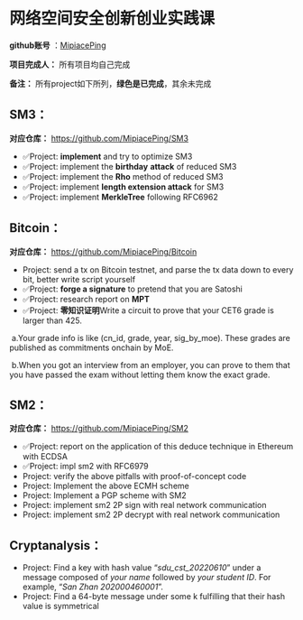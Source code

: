 # 网络空间安全创新创业实践课


**github账号**  ：[MipiacePing](https://github.com/MipiacePing)

**项目完成人：**  所有项目均自己完成

**备注：**  所有project如下所列，**绿色是已完成**，其余未完成



## SM3：

**对应仓库：** https://github.com/MipiacePing/SM3

- ✅Project: **implement**  and try to optimize SM3
- ✅Project: implement the  **birthday** **attack** of reduced SM3
- ✅Project: implement the **Rho** method of reduced SM3
- ✅Project: implement **length extension attack** for SM3
- ✅Project: implement **MerkleTree** following RFC6962



## Bitcoin：

**对应仓库：** https://github.com/MipiacePing/Bitcoin

- Project: send a tx on Bitcoin testnet, and parse the tx data down to every bit, better write script yourself
- ✅Project: **forge a signature** to pretend that you are Satoshi
- ✅Project: research  report on **MPT**
- ✅Project: **零知识证明**Write a circuit to prove that your CET6 grade is larger than 425.

​		a.Your grade info is like (cn_id, grade, year, sig_by_moe). These grades are published as commitments onchain by MoE.

​		b.When you got an interview from an employer, you can prove to them that you have passed the exam without letting them know the exact grade.



## SM2：

**对应仓库：** https://github.com/MipiacePing/SM2

- ✅Project: report on the application of this deduce technique in Ethereum with ECDSA
- ✅Project: impl sm2 with RFC6979
- Project: verify the above pitfalls with proof-of-concept code
- Project: Implement the above ECMH scheme
- Project: Implement a PGP scheme with SM2
- Project: implement sm2 2P sign with real network communication
- Project: implement sm2 2P decrypt with real network communication



## Cryptanalysis：

- Project: Find a key with hash value “*sdu_cst_20220610*” under a message composed of *your name* followed by *your student ID*. For example, “*San Zhan 202000460001*”.
- Project: Find a 64-byte message under some k fulfilling that their hash value is symmetrical
